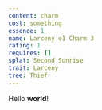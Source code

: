 ```yaml
---
content: charm
cost: something
essence: 1
name: Larceny e1 Charm 3
rating: 1
requires: []
splat: Second Sunrise
trait: Larceny
tree: Thief
---
```


Hello **world**!
